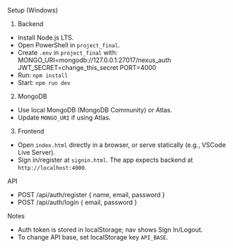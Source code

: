 Setup (Windows)

1) Backend
- Install Node.js LTS.
- Open PowerShell in `project_final`.
- Create `.env` in `project_final` with:
  MONGO_URI=mongodb://127.0.0.1:27017/nexus_auth
  JWT_SECRET=change_this_secret
  PORT=4000
- Run: `npm install`
- Start: `npm run dev`

2) MongoDB
- Use local MongoDB (MongoDB Community) or Atlas.
- Update `MONGO_URI` if using Atlas.

3) Frontend
- Open `index.html` directly in a browser, or serve statically (e.g., VSCode Live Server).
- Sign in/register at `signin.html`. The app expects backend at `http://localhost:4000`.

API
- POST /api/auth/register { name, email, password }
- POST /api/auth/login { email, password }

Notes
- Auth token is stored in localStorage; nav shows Sign In/Logout.
- To change API base, set localStorage key `API_BASE`.


